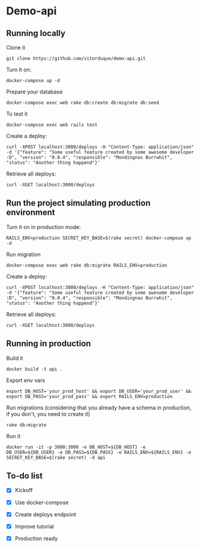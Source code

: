 # Demo-api

## Running locally

Clone it

    git clone https://github.com/vitorduque/demo-api.git

Turn it on:

    docker-compose up -d

Prepare your database

    docker-compose exec web rake db:create db:migrate db:seed

To test it

    docker-compose exec web rails test

Create a deploy:

    curl -XPOST localhost:3000/deploys -H "Content-Type: application/json" -d '{"feature": "Some useful feature created by some awesome developer :D", "version": "0.0.4", "responsible": "Mondingnas Burrwhit", "status": "Another thing happend"}'


Retrieve all deploys:

    curl -XGET localhost:3000/deploys


## Run the project simulating production environment

Turn it on in production mode:

    RAILS_ENV=production SECRET_KEY_BASE=$(rake secret) docker-compose up -d

Run migration

    docker-compose exec web rake db:migrate RAILS_ENV=production

Create a deploy:

    curl -XPOST localhost:3000/deploys -H "Content-Type: application/json" -d '{"feature": "Some useful feature created by some awesome developer :D", "version": "0.0.4", "responsible": "Mondingnas Burrwhit", "status": "Another thing happend"}'


Retrieve all deploys:

    curl -XGET localhost:3000/deploys

## Running in production

Build it

    docker build -t api .

Export env vars

    export DB_HOST='your_prod_host' && export DB_USER='your_prod_user' && export DB_PASS='your_prod_pass' && export RAILS_ENV=production

Run migrations (considering that you already have a schema in
production, if you don't, you need to create it)

    rake db:migrate

Run it

    docker run -it -p 3000:3000 -e DB_HOST=${DB_HOST} -e DB_USER=${DB_USER} -e DB_PASS=${DB_PASS} -e RAILS_ENV=${RAILS_ENV} -e SECRET_KEY_BASE=$(rake secret) -d api

## To-do list

* [x] Kickoff
* [x] Use docker-compose
* [x] Create deploys endpoint
* [x] Improve tutorial
* [x] Production ready

